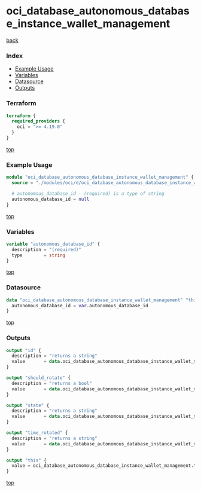 # oci_database_autonomous_database_instance_wallet_management

[back](../oci.md)

### Index

- [Example Usage](#example-usage)
- [Variables](#variables)
- [Datasource](#datasource)
- [Outputs](#outputs)

### Terraform

```terraform
terraform {
  required_providers {
    oci = ">= 4.19.0"
  }
}
```

[top](#index)

### Example Usage

```terraform
module "oci_database_autonomous_database_instance_wallet_management" {
  source = "./modules/oci/d/oci_database_autonomous_database_instance_wallet_management"

  # autonomous_database_id - (required) is a type of string
  autonomous_database_id = null
}
```

[top](#index)

### Variables

```terraform
variable "autonomous_database_id" {
  description = "(required)"
  type        = string
}
```

[top](#index)

### Datasource

```terraform
data "oci_database_autonomous_database_instance_wallet_management" "this" {
  autonomous_database_id = var.autonomous_database_id
}
```

[top](#index)

### Outputs

```terraform
output "id" {
  description = "returns a string"
  value       = data.oci_database_autonomous_database_instance_wallet_management.this.id
}

output "should_rotate" {
  description = "returns a bool"
  value       = data.oci_database_autonomous_database_instance_wallet_management.this.should_rotate
}

output "state" {
  description = "returns a string"
  value       = data.oci_database_autonomous_database_instance_wallet_management.this.state
}

output "time_rotated" {
  description = "returns a string"
  value       = data.oci_database_autonomous_database_instance_wallet_management.this.time_rotated
}

output "this" {
  value = oci_database_autonomous_database_instance_wallet_management.this
}
```

[top](#index)